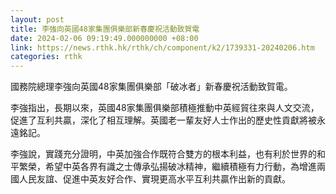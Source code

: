 ```yaml
---
layout: post
title: 李強向英國48家集團俱樂部新春慶祝活動致賀電
date: 2024-02-06 09:19:49.000000000 +08:00
link: https://news.rthk.hk/rthk/ch/component/k2/1739331-20240206.htm
categories: rthk
---
```


國務院總理李強向英國48家集團俱樂部「破冰者」新春慶祝活動致賀電。

李強指出，長期以來，英國48家集團俱樂部積極推動中英經貿往來與人文交流，促進了互利共贏，深化了相互理解。英國老一輩友好人士作出的歷史性貢獻將被永遠銘記。

李強說，實踐充分證明，中英加強合作既符合雙方的根本利益，也有利於世界的和平繁榮，希望中英各界有識之士傳承弘揚破冰精神，繼續積極有力行動，為增進兩國人民友誼、促進中英友好合作、實現更高水平互利共贏作出新的貢獻。
